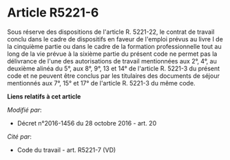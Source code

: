 # Article R5221-6

Sous réserve des dispositions de l'article R. 5221-22, le contrat de travail conclu dans le cadre de dispositifs en faveur de
l'emploi prévus au livre I de la cinquième partie ou dans le cadre de la formation professionnelle tout au long de la vie
prévue à la sixième partie du présent code ne permet pas la délivrance de l'une des autorisations de travail mentionnées aux
2°, 4°, au deuxième alinéa du 5°, aux 8°, 9°, 13 et 14° de l'article R. 5221-3 du présent code et ne peuvent être conclus par
les titulaires des documents de séjour mentionnés aux 7°, 15° et 17° de l'article R. 5221-3 du même code.

**Liens relatifs à cet article**

_Modifié par_:

  - Décret n°2016-1456 du 28 octobre 2016 - art. 20

_Cité par_:

  - Code du travail - art. R5221-7 (VD)
